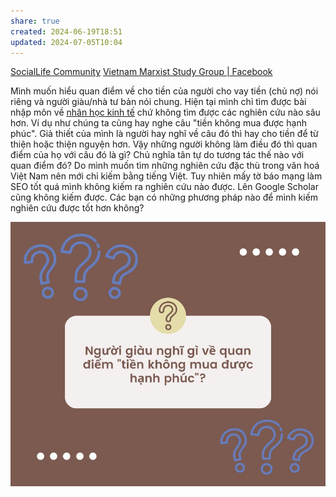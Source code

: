 ```yaml
---
share: true
created: 2024-06-19T18:51
updated: 2024-07-05T10:04
---
```


[SocialLife Community](https://www.facebook.com/groups/607055182969235/posts/2126257434382328/)
[Vietnam Marxist Study Group | Facebook](https://www.facebook.com/groups/347957905776254/posts/1463725287532838)

Mình muốn hiểu quan điểm về cho tiền của người cho vay tiền (chủ nợ) nói riêng và người giàu/nhà tư bản nói chung. Hiện tại mình chỉ tìm được bài nhập môn về [nhân học kinh tế](https://nhanhoc.edu.vn/nhan-hoc-kinh-te/ "Nhân học kinh tế") chứ không tìm được các nghiên cứu nào sâu hơn. Ví dụ như chúng ta cũng hay nghe câu "tiền không mua được hạnh phúc". Giả thiết của mình là người hay nghĩ về câu đó thì hay cho tiền để từ thiện hoặc thiện nguyện hơn. Vậy những người không làm điều đó thì quan điểm của họ với câu đó là gì? Chủ nghĩa tân tự do tương tác thế nào với quan điểm đó? Do mình muốn tìm những nghiên cứu đặc thù trong văn hoá Việt Nam nên mới chỉ kiếm bằng tiếng Việt. Tuy nhiên mấy tờ báo mạng làm SEO tốt quá mình không kiếm ra nghiên cứu nào được. Lên Google Scholar cũng không kiếm được. Các bạn có những phương pháp nào để mình kiếm nghiên cứu được tốt hơn không?

![Người giàu nghĩ gì về quan điểm tiền không mua được hạnh phúc.jpg](../../../../docs/assets/attachments/Ng%C6%B0%E1%BB%9Di%20gi%C3%A0u%20ngh%C4%A9%20g%C3%AC%20v%E1%BB%81%20quan%20%C4%91i%E1%BB%83m%20ti%E1%BB%81n%20kh%C3%B4ng%20mua%20%C4%91%C6%B0%E1%BB%A3c%20h%E1%BA%A1nh%20ph%C3%BAc.jpg)